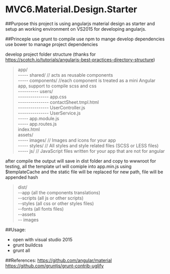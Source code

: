 # MVC6.Material.Design.Starter
##Purpose
this project is using angularjs material design as starter and setup an working environment on VS2015 for developing angularjs.

##Princeple
use grunt to compile 
use npm to mange develop dependencies
use bower to manage project dependencies

develop project folder structure (thanks for https://scotch.io/tutorials/angularjs-best-practices-directory-structure)
> app/<br/>
> ----- shared/   // acts as reusable components<br/>
> ----- components/   //each component is treated as a mini Angular app, support to compile scss and css<br/>
> ---------- users/<br/>
> --------------- app.css<br/>
> --------------- contactSheet.tmpl.html<br/>
> --------------- UserController.js<br/>
> --------------- UserService.js<br/>
> ----- app.module.js<br/>
> ----- app.routes.js<br/>
> index.html<br/>
> assets/<br/>
> ----- images/      // Images and icons for your app<br/>
> ----- styles/   // All styles and style related files (SCSS or LESS files)<br/>
> ----- js/       // JavaScript files written for your app that are not for angular<br/>

after compile the output will save in dist folder and copy to wwwroot for testing, all the template url will comiple into app.min.js using 
$templateCache and the static file will be replaced for new path, file will be appended hash
> dist/<br/>
>  --app  (all the components translations)<br/>
>  --scripts (all js or other scripts)<br/>
>  --styles (all css or other styles files)<br/>
>  --fonts (all fonts files)<br/>
>  --assets<br/>
>        -- images<br/>


##Usage:
- open with visual studio 2015
- grunt buildcss
- grunt all

##References:
https://github.com/angular/material
https://github.com/gruntjs/grunt-contrib-uglify
